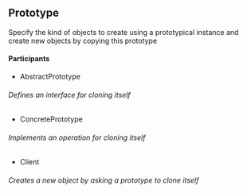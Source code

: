 ## Prototype

Specify the kind of objects to create using a prototypical instance and create new objects by copying this prototype

#### Participants

- AbstractPrototype
###### Defines an interface for cloning itself

- ConcretePrototype
###### Implements an operation for cloning itself

- Client
###### Creates a new object by asking a prototype to clone itself
